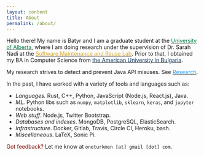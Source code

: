 ```yaml
---
layout: content
title: About
permalink: /about/
---
```


Hello there! My name is Batyr and I am a graduate student at the
[<span style="color: #007c41;">University of Alberta</span>](https://www.ualberta.ca),
where I am doing research under the supervision of Dr. Sarah Nadi at the 
[<span style="color: #DAA520;">Software Maintenance and Reuse Lab</span>](https://sarahnadi.org/smr/).
Prior to that, I obtained my BA in Computer Science from [<span style="color: #0d335f;">the American University in
Bulgaria</span>](https://www.aubg.edu/).

My research strives to detect and prevent Java API misuses. See [<span
style="color: #1b96f3;">Research</span>](https://batyr.dev/research).


In the past, I have worked with a variety of tools and languages such as:

- *Languages.* Rust, C++, Python, JavaScript (Node.js, React.js), Java.
- *ML.* Python libs such as `numpy`, `matplotlib`, `sklearn`, `keras`, and `jupyter` notebooks.
- *Web stuff*. Node.js, Twitter Bootstrap.
- *Databases and indexes*. MongoDB, PostgreSQL, ElasticSearch.
- *Infrastructure*. Docker, Gitlab, Travis, Circle CI, Heroku, bash.
- *Miscellaneous*. LaTeX, Sonic Pi.

<span style="color: #800000">Got feedback?</span> Let me know at `oneturkmen [at] gmail [dot] com`.

